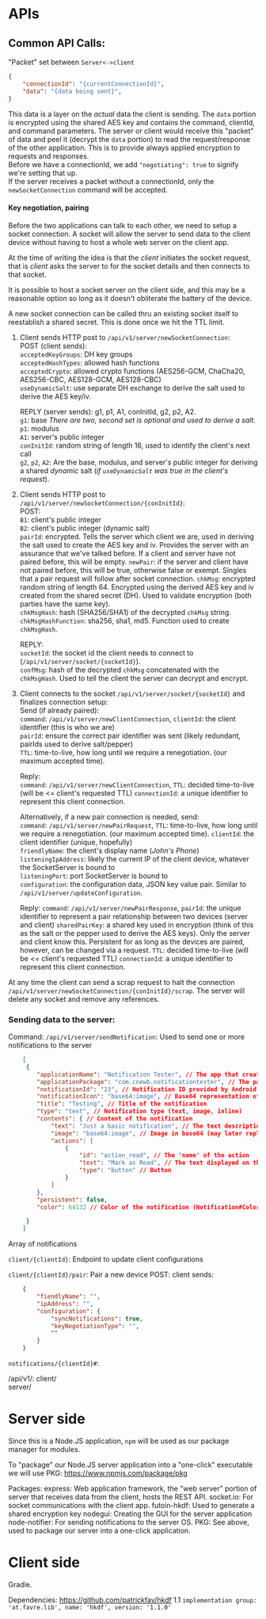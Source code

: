 # APIs

## Common API Calls:


"Packet" set between `Server<->client`
```json
{
    "connectionId": "{currentConnectionId}",
    "data": "{data being sent}",
}
```
This data is a layer on the _actual_ data the client is sending. The `data` portion is encrypted using the shared AES key and contains the command, clientId, and command parameters.
The server or client would receive this "packet" of data and peel it (decrypt the `data` portion) to read the request/response of the other application. This is to provide always applied encryption to requests and responses.\
Before we have a connectionId, we add `"negotiating": true` to signify we're setting that up.\
If the server receives a packet without a connectionId, only the `newSocketConnection` command will be accepted. 


#### Key negotiation, pairing
Before the two applications can talk to each other, we need to setup a socket connection. A socket will allow the server to send data to the client device without having to host a whole web server on the client app.

At the time of writing the idea is that the _client_ initiates the socket request, that is _client_ asks the server to for the socket details and then connects to that socket.

It is possible to host a socket server on the client side, and this may be a reasonable option so long as it doesn't obliterate the battery of the device.

A new socket connection can be called thru an existing socket itself to reestablish a shared secret. This is done once we hit the TTL limit.

1) Client sends HTTP post to `/api/v1/server/newSocketConnection`:\
    POST (client sends):\
        `acceptedKeyGroups`: DH key groups\
        `acceptedHashTypes`: allowed hash functions\
        `acceptedCrypto`: allowed crypto functions (AES256-GCM, ChaCha20, AES256-CBC, AES128-GCM, AES128-CBC)\
        `useDynamicSalt`: use separate DH exchange to derive the salt used to derive the AES key/iv.

    REPLY (server sends): g1, p1, A1, conInitId, g2, p2, A2.\
        `g1`: base _There are two, second set is optional and used to derive a salt._\
        `p1`: modulus\
        `A1`: server's public integer\
        `conInitId`: random string of length 16, used to identify the client's next call\
        `g2`, `p2`, `A2`: Are the base, modulus, and server's public integer for deriving a shared _dynamic_ salt (_if `useDynamicSalt` was true in the client's request_).

2) Client sends HTTP post to `/api/v1/server/newSocketConnection/{conInitId}`:\
    POST:\
        `B1`: client's public integer\
        `B2`: client's public integer (dynamic salt)\
        `pairId`: encrypted. Tells the server which client we are, used in deriving the salt used to create the AES key and iv. Provides the server with an assurance that we've talked before. If a client and server have not paired before, this will be empty.
        `newPair`: if the server and client have not paired before, this will be true, otherwise false or exempt. Singles that a pair request will follow after socket connection.
        `chkMsg`: encrypted random string of length 64. Encrypted using the derived AES key and iv created from the shared secret (DH). Used to validate encryption (both parties have the same key).\
        `chkMsgHash`: hash (SHA256/SHA1) of the decrypted `chkMsg` string.\
        `chkMsgHashFunction`: sha256, sha1, md5. Function used to create `chkMsgHash`.

    REPLY:\
        `socketId`: the socket id the client needs to connect to (`/api/v1/server/socket/{socketId}`).\
        `confMsg`: hash of the decrypted `chkMsg` concatenated with the `chkMsgHash`. Used to tell the client the server can decrypt and encrypt.

3) Client connects to the socket `/api/v1/server/socket/{socketId}` and finalizes connection setup:\
    Send (if already paired):\
        `command`: `/api/v1/server/newClientConnection`,
        `clientId`: the client identifier (this is who we are)\
        `pairId`: ensure the correct pair identifier was sent (likely redundant, pairIds used to derive salt/pepper)\
        `TTL`: time-to-live, how long until we require a renegotiation. (our maximum accepted time).

    Reply:\
        `command`: `/api/v1/server/newClientConnection`,
        `TTL`: decided time-to-live (will be <= client's requested TTL)
        `connectionId`: a unique identifier to represent this client connection. 


    Alternatively, if a new pair connection is needed, send:\
        `command`: `/api/v1/server/newPairRequest`,
        `TTL`: time-to-live, how long until we require a renegotiation. (our maximum accepted time).
        `clientId`: the client identifier (unique, hopefully)\
        `friendlyName`: the client's display name (_John's Phone_)\
        `listeningIpAddress`: likely the current IP of the client device, whatever the SocketServer is bound to\
        `listeningPort`: port SocketServer is bound to\
        `configuration`: the configuration data, JSON key value pair. Similar to `/api/v1/server/updateConfiguration`.

    Reply:
        `command`: `/api/v1/server/newPairResponse`,
        `pairId`: the unique identifier to represent a pair relationship between two devices (server and client)
        `sharedPairKey`: a shared key used in encryption (think of this as the salt or the pepper used to derive the AES keys). Only the server and client know this. Persistent for as long as the devices are paired, however, can be changed via a request.
        `TTL`: decided time-to-live (will be <= client's requested TTL)
        `connectionId`: a unique identifier to represent this client connection. 
        
At any time the client can send a scrap request to halt the connection `/api/v1/server/newSocketConnection/{conInitId}/scrap`. The server will delete any socket and remove any references.


### Sending data to the server:
Command: `/api/v1/server/sendNotification`:
Used to send one or more notifications to the server
```json
    [
     {
        "applicationName": "Notification Tester", // The app that created the notification
        "applicationPackage": "com.cnewb.notificationtester", // The package name of that application
        "notificationId": "23", // Notification ID provided by Android
        "notificationIcon": "base64:image", // Base64 representation of the notification icon
        "title": "Testing", // Title of the notification
        "type": "text", // Notification type (text, image, inline)
        "contents": { // Content of the notification
            "text": "Just a basic notification", // The text description
            "image": "base64:image", // Image in base64 (may later replace with an ImageId and have client upload image as a file?)
            "actions": [
                {
                    "id": "action_read", // The 'name' of the action
                    "text": "Mark as Read", // The text displayed on the button
                    "type": "button" // Button
                }
            ]
        },
        "persistent": false,
        "color": 64132 // Color of the notification (Notification#Color)

     }   
    ]
```
Array of notifications






`client/{clientId}`: Endpoint to update client configurations


`client/{clientId}/pair`: Pair a new device
    POST: client sends:

```json
    {
        "fiendlyName": "",
        "ipAddress": "",
        "configuration": {
            "syncNotifications": true,
            "keyNegotiationType": "",
            ""
        }
    }
```

`notifications/{clientId}#`:

/api/v1/:
    client/    
    server/








# Server side 
Since this is a Node.JS application, `npm` will be used as our package manager for modules.

To "package" our Node.JS server application into a "one-click" executable we will use PKG: https://www.npmjs.com/package/pkg

Packages:
    express: Web application framework, the "web server" portion of server that receives data from the client, hosts the REST API.
    socket.io: For socket communications with the client app.
    futoin-hkdf: Used to generate a shared encryption key
    nodegui: Creating the GUI for the server application
    node-notifier: For sending notifications to the server OS.
    PKG: See above, used to package our server into a one-click application.




# Client side
Gradle.

Dependencies:
    https://github.com/patrickfav/hkdf 1.1 `implementation group: 'at.favre.lib', name: 'hkdf', version: '1.1.0'`






